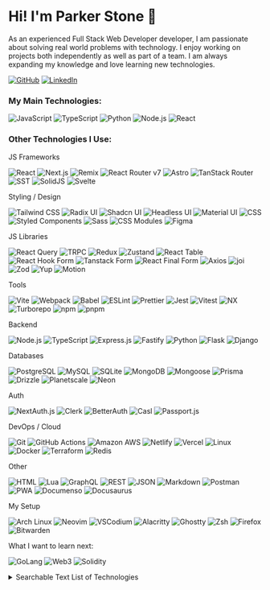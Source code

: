 <h1>Hi! I'm Parker Stone 👋</h1>

As an experienced Full Stack Web Developer developer, I am passionate about solving real world problems with technology. I enjoy working on projects both independently as well as part of a team. I am always expanding my knowledge and love learning new technologies.

[![GitHub](https://img.shields.io/badge/GitHub-181717?style=for-the-badge&logo=github&logoColor=white)](https://github.com/stonespren)
[![LinkedIn](https://img.shields.io/badge/LinkedIn-0077B5?style=for-the-badge&logo=linkedin&logoColor=white)](https://www.linkedin.com/in/parker-stone/)

<h3>My Main Technologies:</h3>

![JavaScript](https://img.shields.io/badge/JavaScript-323330?style=for-the-badge&logo=javascript)
![TypeScript](https://img.shields.io/badge/TypeScript-3178C6?style=for-the-badge&logo=typescript&logoColor=white)
![Python](https://img.shields.io/badge/Python-3776AB?style=for-the-badge&logo=python&logoColor=white)
![Node.js](https://img.shields.io/badge/Node.js-339933?style=for-the-badge&logo=nodedotjs&logoColor=white)
![React](https://img.shields.io/badge/React-61DAFB?style=for-the-badge&logo=react&logoColor=black)

<h3>Other Technologies I Use:</h3>

<p>JS Frameworks</p>

![React](https://img.shields.io/badge/React-61DAFB?style=for-the-badge&logo=react&logoColor=black)
![Next.js](https://img.shields.io/badge/Next.js-000000?style=for-the-badge&logo=nextdotjs&logoColor=white)
![Remix](https://img.shields.io/badge/Remix-EC4A3F?style=for-the-badge&logo=remix&logoColor=white)
![React Router v7](https://img.shields.io/badge/React%20Router%20v7-CA4245?style=for-the-badge&logo=react-router&logoColor=white)
![Astro](https://img.shields.io/badge/Astro-FF5D01?style=for-the-badge&logo=astro&logoColor=white)
![TanStack Router](https://img.shields.io/badge/TanStack%20Router-FF4154?style=for-the-badge&logo=tanstack-router&logoColor=white)
![SST](https://img.shields.io/badge/SST-000000?style=for-the-badge&logo=sst&logoColor=white)
![SolidJS](https://img.shields.io/badge/SolidJS-446b9e?style=for-the-badge&logo=solid&logoColor=white)
![Svelte](https://img.shields.io/badge/Svelte-FF3E00?style=for-the-badge&logo=svelte&logoColor=white)

<p>Styling / Design</p>

![Tailwind CSS](https://img.shields.io/badge/Tailwind%20CSS-06B6D4?style=for-the-badge&logo=tailwind-css&logoColor=white)
![Radix UI](https://img.shields.io/badge/Radix%20UI-000000?style=for-the-badge&logo=radix-ui&logoColor=white)
![Shadcn UI](https://img.shields.io/badge/Shadcn%20UI-000000?style=for-the-badge&logo=shadcn&logoColor=white)
![Headless UI](https://img.shields.io/badge/Headless%20UI-06B6D4?style=for-the-badge&logo=headlessui&logoColor=white)
![Material UI](https://img.shields.io/badge/Material%20UI-007FFF?style=for-the-badge&logo=mui&logoColor=white)
![CSS](https://img.shields.io/badge/CSS3-1572B6?style=for-the-badge&logo=css&logoColor=white)
![Styled Components](https://img.shields.io/badge/Styled%20Components-DB7093?style=for-the-badge&logo=styled-components&logoColor=white)
![Sass](https://img.shields.io/badge/Sass-CC6699?style=for-the-badge&logo=sass&logoColor=white)
![CSS Modules](https://img.shields.io/badge/CSS%20Modules-000000?style=for-the-badge&logo=css-modules&logoColor=white)
![Figma](https://img.shields.io/badge/Figma-F24E1E?style=for-the-badge&logo=figma&logoColor=white)

<p>JS Libraries</p>

![React Query](https://img.shields.io/badge/React%20Query-FF4154?style=for-the-badge&logo=react-query&logoColor=white)
![TRPC](https://img.shields.io/badge/TRPC-EC4A3F?style=for-the-badge&logo=trpc&logoColor=white)
![Redux](https://img.shields.io/badge/Redux-764ABC?style=for-the-badge&logo=redux&logoColor=white)
![Zustand](https://img.shields.io/badge/Zustand-007AFF?style=for-the-badge&logo=zustand&logoColor=white)
![React Table](https://img.shields.io/badge/React%20Table-13B2A5?style=for-the-badge&logo=react-table&logoColor=white)
![React Hook Form](https://img.shields.io/badge/React%20Hook%20Form-EC5990?style=for-the-badge&logo=react-hook-form&logoColor=white)
![Tanstack Form](https://img.shields.io/badge/Tanstack%20Form-FF4154?style=for-the-badge&logo=tanstack-form&logoColor=white)
![React Final Form](https://img.shields.io/badge/React%20Final%20Form-000000?style=for-the-badge&logo=react-final-form&logoColor=white)
![Axios](https://img.shields.io/badge/Axios-5A29E4?style=for-the-badge&logo=axios&logoColor=white)
![joi](https://img.shields.io/badge/joi-000000?style=for-the-badge&logo=joi&logoColor=white)
![Zod](https://img.shields.io/badge/Zod-2D3748?style=for-the-badge&logo=zod&logoColor=white)
![Yup](https://img.shields.io/badge/Yup-000000?style=for-the-badge&logo=yup&logoColor=white)
![Motion](https://img.shields.io/badge/Motion-61DAFB?style=for-the-badge&logo=motion&logoColor=black)

<p>Tools</p>

![Vite](https://img.shields.io/badge/Vite-646CFF?style=for-the-badge&logo=vite&logoColor=white)
![Webpack](https://img.shields.io/badge/Webpack-8DD6F9?style=for-the-badge&logo=webpack&logoColor=white)
![Babel](https://img.shields.io/badge/Babel-F9DC3E?style=for-the-badge&logo=babel&logoColor=white)
![ESLint](https://img.shields.io/badge/ESLint-4B3263?style=for-the-badge&logo=eslint&logoColor=white)
![Prettier](https://img.shields.io/badge/Prettier-F7B93E?style=for-the-badge&logo=prettier&logoColor=black)
![Jest](https://img.shields.io/badge/Jest-C21325?style=for-the-badge&logo=jest&logoColor=white)
![Vitest](https://img.shields.io/badge/Vitest-6E44FF?style=for-the-badge&logo=vitest&logoColor=white)
![NX](https://img.shields.io/badge/NX-000000?style=for-the-badge&logo=nx&logoColor=white)
![Turborepo](https://img.shields.io/badge/Turborepo-000000?style=for-the-badge&logo=turborepo&logoColor=white)
![npm](https://img.shields.io/badge/npm-CB3837?style=for-the-badge&logo=npm&logoColor=white)
![pnpm](https://img.shields.io/badge/pnpm-F69220?style=for-the-badge&logo=pnpm&logoColor=white)

<p>Backend</p>

![Node.js](https://img.shields.io/badge/Node.js-339933?style=for-the-badge&logo=nodedotjs&logoColor=white)
![TypeScript](https://img.shields.io/badge/TypeScript-3178C6?style=for-the-badge&logo=typescript&logoColor=white)
![Express.js](https://img.shields.io/badge/Express.js-000000?style=for-the-badge&logo=express&logoColor=white)
![Fastify](https://img.shields.io/badge/Fastify-000000?style=for-the-badge&logo=fastify&logoColor=white)
![Python](https://img.shields.io/badge/Python-3776AB?style=for-the-badge&logo=python&logoColor=white)
![Flask](https://img.shields.io/badge/Flask-000000?style=for-the-badge&logo=flask&logoColor=white)
![Django](https://img.shields.io/badge/Django-092E20?style=for-the-badge&logo=django&logoColor=white)

<p>Databases</p>

![PostgreSQL](https://img.shields.io/badge/PostgreSQL-4169E1?style=for-the-badge&logo=postgresql&logoColor=white)
![MySQL](https://img.shields.io/badge/MySQL-4479A1?style=for-the-badge&logo=mysql&logoColor=white)
![SQLite](https://img.shields.io/badge/SQLite-003B57?style=for-the-badge&logo=sqlite&logoColor=white)
![MongoDB](https://img.shields.io/badge/MongoDB-47A248?style=for-the-badge&logo=mongodb&logoColor=white)
![Mongoose](https://img.shields.io/badge/Mongoose-880000?style=for-the-badge&logo=mongoose&logoColor=white)
![Prisma](https://img.shields.io/badge/Prisma-2D3748?style=for-the-badge&logo=prisma&logoColor=white)
![Drizzle](https://img.shields.io/badge/Drizzle-2D3748?style=for-the-badge&logo=drizzle&logoColor=white)
![Planetscale](https://img.shields.io/badge/Planetscale-000000?style=for-the-badge&logo=planetscale&logoColor=white)
![Neon](https://img.shields.io/badge/Neon-00e599?style=for-the-badge&logo=neon&logoColor=white)

<p>Auth</p>

![NextAuth.js](https://img.shields.io/badge/NextAuth.js-01b6b6?style=for-the-badge&logo=next-auth&logoColor=white)
![Clerk](https://img.shields.io/badge/Clerk-6c47ff?style=for-the-badge&logo=clerk&logoColor=white)
![BetterAuth](https://img.shields.io/badge/Better%20Auth-000000?style=for-the-badge&logo=better-auth&logoColor=white)
![Casl](https://img.shields.io/badge/Casl-3b3b3b?style=for-the-badge&logo=casl&logoColor=white)
![Passport.js](https://img.shields.io/badge/Passport.js-0b6830?style=for-the-badge&logo=passport&logoColor=white)

<p>DevOps / Cloud</p>

![Git](https://img.shields.io/badge/Git-F05032?style=for-the-badge&logo=git&logoColor=white)
![GitHub Actions](https://img.shields.io/badge/GitHub%20Actions-2088FF?style=for-the-badge&logo=github-actions&logoColor=white)
![Amazon AWS](https://img.shields.io/badge/Amazon%20AWS-232F3E?style=for-the-badge&logo=amazonaws&logoColor=white)
![Netlify](https://img.shields.io/badge/Netlify-00C7B7?style=for-the-badge&logo=netlify&logoColor=white)
![Vercel](https://img.shields.io/badge/Vercel-000000?style=for-the-badge&logo=vercel&logoColor=white)
![Linux](https://img.shields.io/badge/Linux-FCC624?style=for-the-badge&logo=linux&logoColor=black)
![Docker](https://img.shields.io/badge/Docker-2496ED?style=for-the-badge&logo=docker&logoColor=white)
![Terraform](https://img.shields.io/badge/Terraform-623CE4?style=for-the-badge&logo=terraform&logoColor=white)
![Redis](https://img.shields.io/badge/Redis-DC382D?style=for-the-badge&logo=redis&logoColor=white)

<p>Other</p>

![HTML](https://img.shields.io/badge/HTML5-E34F26?style=for-the-badge&logo=html5&logoColor=white)
![Lua](https://img.shields.io/badge/Lua-2C2D72?style=for-the-badge&logo=lua&logoColor=white)
![GraphQL](https://img.shields.io/badge/GraphQL-E10098?style=for-the-badge&logo=graphql&logoColor=white)
![REST](https://img.shields.io/badge/REST-000000?style=for-the-badge&logo=rest&logoColor=white)
![JSON](https://img.shields.io/badge/JSON-3b3b3b?style=for-the-badge&logo=json&logoColor=white)
![Markdown](https://img.shields.io/badge/Markdown-000000?style=for-the-badge&logo=markdown&logoColor=white)
![Postman](https://img.shields.io/badge/Postman-FF6C37?style=for-the-badge&logo=postman&logoColor=white)
![PWA](https://img.shields.io/badge/PWA-000000?style=for-the-badge&logo=pwa&logoColor=white)
![Documenso](https://img.shields.io/badge/Documenso-3d7614?style=for-the-badge&logo=documenso&logoColor=white)
![Docusaurus](https://img.shields.io/badge/Docusaurus-003366?style=for-the-badge&logo=docusaurus&logoColor=white)

<p>My Setup</p>

![Arch Linux](https://img.shields.io/badge/I%20use%20arch%20btw-1793D1?style=for-the-badge&logo=arch-linux&logoColor=white)
![Neovim](https://img.shields.io/badge/Neovim-57A143?style=for-the-badge&logo=neovim&logoColor=white)
![VSCodium](https://img.shields.io/badge/VSCodium-5C2D91?style=for-the-badge&logo=vscodium&logoColor=white)
![Alacritty](https://img.shields.io/badge/Alacritty-0A0F1C?style=for-the-badge&logo=alacritty&logoColor=white)
![Ghostty](https://img.shields.io/badge/Ghostty-3551f3?style=for-the-badge&logo=ghostty&logoColor=white)
![Zsh](https://img.shields.io/badge/Zsh-100000?style=for-the-badge&logo=zsh&logoColor=white)
![Firefox](https://img.shields.io/badge/Firefox-FF7139?style=for-the-badge&logo=firefox&logoColor=white)
![Bitwarden](https://img.shields.io/badge/Bitwarden-175DDC?style=for-the-badge&logo=bitwarden&logoColor=white)

<p>What I want to learn next:</p>

![GoLang](https://img.shields.io/badge/Go-00ADD8?style=for-the-badge&logo=go&logoColor=white)
![Web3](https://img.shields.io/badge/Web3-000000?style=for-the-badge&logoColor=white)
![Solidity](https://img.shields.io/badge/Solidity-363636?style=for-the-badge&logo=solidity&logoColor=white)

<details>

  <summary>Searchable Text List of Technologies</summary>

- JavaScript
- TypeScript
- Python
- Node.js
- React
- PostgreSQL
- MongoDB
- Next.js
- Remix
- React Router v7
- Astro
- TanStack Router
- SST
- SolidJS
- Svelte
- Tailwind CSS
- Radix UI
- Shadcn UI
- Headless UI
- Material UI
- CSS
- Styled Components
- Sass
- PostCSS
- CSS Modules
- Figma
- React Query
- TRPC
- Redux
- Zustand
- React Table
- React Hook Form
- Tanstack Form
- React Final Form
- Axios
- joi
- Zod
- Yup
- Motion
- Vite
- Webpack
- Babel
- ESLint
- Prettier
- Jest
- Vitest
- NX
- Turborepo
- npm
- pnpm
- Express.js
- Fastify
- Flask
- Django
- MySQL
- SQLite
- MongoDB
- Mongoose
- Prisma
- Drizzle
- Planetscale
- Neon
- NextAuth.js
- Clerk
- BetterAuth
- Casl
- Passport.js
- Git
- GitHub Actions
- Amazon AWS
- Netlify
- Vercel
- Linux
- Docker
- Terraform
- Redis
- HTML
- Lua
- GraphQL
- REST
- JSON
- Markdown
- Postman
- PWA
- Documenso
- Docusaurus
- Arch Linux
- Neovim
- VSCodium
- Alacritty
- Ghostty
- Zsh
- Firefox
- Bitwarden
- Go
- Web3
- Solidity

</details>
